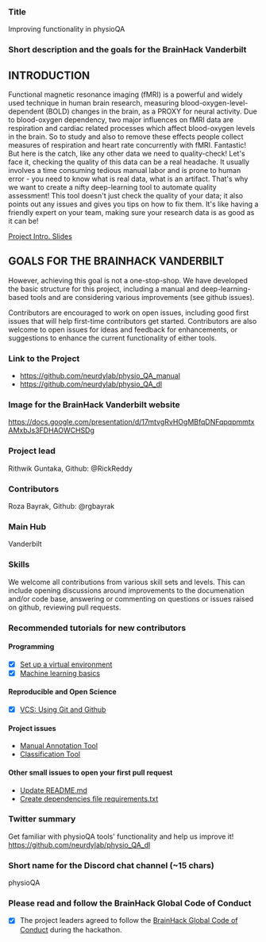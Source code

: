 ### Title

Improving functionality in physioQA

### Short description and the goals for the BrainHack Vanderbilt

## INTRODUCTION

Functional magnetic resonance imaging (fMRI) is a powerful and widely used technique in human brain research, measuring blood-oxygen-level-dependent (BOLD) changes in the brain, as a PROXY for neural activity. Due to blood-oxygen dependency, two major influences on fMRI data are respiration and cardiac related processes which affect blood-oxygen levels in the brain. So to study and also to remove these effects people collect measures of respiration and heart rate concurrently with fMRI. Fantastic! But here is the catch, like any other data we need to quality-check! Let's face it, checking the quality of this data can be a real headache. It usually involves a time consuming tedious manual labor and is prone to human error - you need to know what is real data, what is an artifact. That's why we want to create a nifty deep-learning tool to automate quality assessment! This tool doesn't just check the quality of your data; it also points out any issues and gives you tips on how to fix them. It's like having a friendly expert on your team, making sure your research data is as good as it can be! 

[Project Intro. Slides](https://docs.google.com/presentation/d/17mtvgRvHOgMBfqDNFqpqpmmtxAMxbJs3FDHAOWCHSDg)

## GOALS FOR THE BRAINHACK VANDERBILT

However, achieving this goal is not a one-stop-shop. We have developed the basic structure for this project, including a manual and deep-learning-based tools and are considering various improvements (see github issues).

Contributors are encouraged to work on open issues, including good first issues that will help first-time contributors get started. Contributors are also welcome to open issues for ideas and feedback for enhancements, or suggestions to enhance the current functionality of either tools. 

### Link to the Project

- https://github.com/neurdylab/physio_QA_manual
- https://github.com/neurdylab/physio_QA_dl
  
### Image for the BrainHack Vanderbilt website

https://docs.google.com/presentation/d/17mtvgRvHOgMBfqDNFqpqpmmtxAMxbJs3FDHAOWCHSDg

### Project lead

Rithwik Guntaka, Github: @RickReddy

### Contributors

Roza Bayrak, Github: @rgbayrak

### Main Hub

Vanderbilt

### Skills

We welcome all contributions from various skill sets and levels. This can include opening discussions around improvements to the documenation and/or code base, answering or commenting on questions or issues raised on github, reviewing pull requests.

### Recommended tutorials for new contributors

#### Programming

- [X] [Set up a virtual environment](https://youtu.be/kz4gbWNO1cw?si=AmGvBex9deSUiOQ5)
- [X] [Machine learning basics](https://school-brainhack.github.io/modules/machine_learning_basics/)

#### Reproducible and Open Science

- [X] [VCS: Using Git and Github](https://school-brainhack.github.io/modules/git_github/)

#### Project issues

- [Manual Annotation Tool](https://github.com/neurdylab/physio_QA_manual/issues)
- [Classification Tool](https://github.com/neurdylab/physio_QA_dl/issues)

#### Other small issues to open your first pull request

- [Update README.md](https://github.com/neurdylab/physio_QA_manual/issues)
- [Create dependencies file requirements.txt](https://github.com/neurdylab/physio_QA_dl/issues)

### Twitter summary

Get familiar with physioQA tools' functionality and help us improve it! https://github.com/neurdylab/physio_QA_dl

### Short name for the Discord chat channel (~15 chars)

physioQA

### Please read and follow the BrainHack Global Code of Conduct

- [X] The project leaders agreed to follow the [BrainHack Global Code of Conduct](https://brainhack.org/code-of-conduct) during the hackathon.
